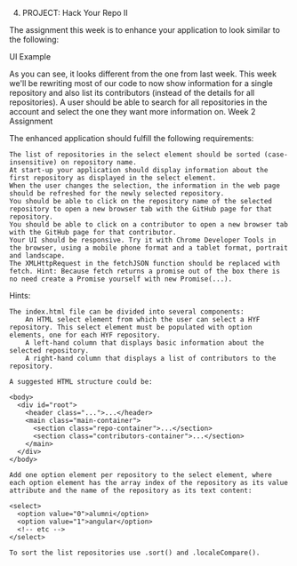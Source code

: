 4. PROJECT: Hack Your Repo II

The assignment this week is to enhance your application to look similar to the following:

UI Example

As you can see, it looks different from the one from last week. This week we'll be rewriting most of our code to now show information for a single repository and also list its contributors (instead of the details for all repositories). A user should be able to search for all repositories in the account and select the one they want more information on.
Week 2 Assignment

The enhanced application should fulfill the following requirements:

    The list of repositories in the select element should be sorted (case-insensitive) on repository name.
    At start-up your application should display information about the first repository as displayed in the select element.
    When the user changes the selection, the information in the web page should be refreshed for the newly selected repository.
    You should be able to click on the repository name of the selected repository to open a new browser tab with the GitHub page for that repository.
    You should be able to click on a contributor to open a new browser tab with the GitHub page for that contributor.
    Your UI should be responsive. Try it with Chrome Developer Tools in the browser, using a mobile phone format and a tablet format, portrait and landscape.
    The XMLHttpRequest in the fetchJSON function should be replaced with fetch. Hint: Because fetch returns a promise out of the box there is no need create a Promise yourself with new Promise(...).

Hints:

    The index.html file can be divided into several components:
        An HTML select element from which the user can select a HYF repository. This select element must be populated with option elements, one for each HYF repository.
        A left-hand column that displays basic information about the selected repository.
        A right-hand column that displays a list of contributors to the repository.

    A suggested HTML structure could be:

    <body>
      <div id="root">
        <header class="...">...</header>
        <main class="main-container">
          <section class="repo-container">...</section>
          <section class="contributors-container">...</section>
        </main>
      </div>
    </body>

    Add one option element per repository to the select element, where each option element has the array index of the repository as its value attribute and the name of the repository as its text content:

    <select>
      <option value="0">alumni</option>
      <option value="1">angular</option>
      <!-- etc -->
    </select>

    To sort the list repositories use .sort() and .localeCompare().
